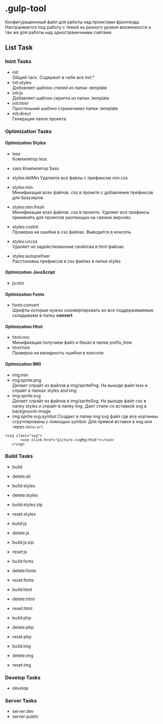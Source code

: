 # .gulp-tool
Конфигурационный файл для работы над проектами фронтенда. Настраивается под работу с темой из разного уровня вложенности а так же для работы над одностраничными сайтами.



## List Task
### Inint Tasks
*   init     
    Общий таск. Содержит в себе все init:*   
*   init:styles    
    Добовляет шаблон стилей из папки .template    
*   init:js  
    Добавляет шаблон скрипта из папки .template     
*   init:html   
    Простенький шаблно страничкииз папки .template    
*   init:direct    
    Генерация папок проекта     
### Optimization Tasks   
#### Optimization Styles      
*   less   
    Компилятор less     

*   sass
    Компилятор Sass

*   styles:delMin
    Удаляетв все файлы с префиксом min.css       

*   styles:min     
    Минификация всех файлов .css в проекте с добавление префиксов для браузеров         

*   styles:min:fresh     
    Минификация всех файлов .css в проекте. Удаляет все префиксы применять для проектов раотающих на свежих версиях.          

*   styles:csslint    
    Проверка на ошибки в css файлах. Выводится в консоль            

*   styles:uncss      
    Удаляет не задействованные свойтсва в html файлах.          

*   styles:autoprefixer      
    Расстановка префиксов в css файлах в папке styles           

#### Optimization JavaScript   
*   js:min      
#### Optimization Fonts   
*   fonts:convert  
    Шрифты которые нужно сконвертировать во все поддерживаемые складываем в папку __convert__
#### Optimization Html    
*   html:min   
    Минификация получаем файл и бекап в папке prefix_time
*   html:hint   
    Праверка на валидность ошибки в консоли
#### Optimization IMG            
*   img:min                   
*   img:sprite:png   
    Делает спрайт из файлов в img/spritePng. На выходе файл less и спрайт в папках styles and img              
*   img:sprite:svg                     
    Делает спрайт из файлов в img/spriteSvg. На выходе файл css в папку styles и спрайт в папкy img. Дает стили со вставкой svg в background-image
*   img:sprite:svg:symbol
    Создает в папке img svg файл где все кортинкы сгруппированы с помощью symbol. Для прямой вставки в код или через `data:url`
 ```
 <svg class="svg">
        <use xlink:href="picture.svg#github"></use>
    </svg>
```    

### Build Tasks               

*   build             
*   delete:all           

*   build:styles              
*   delete:styles                
*   build:styles:zip                             
*   reset:styles          
                
*   build:js                           
*   delete:js                
*   build:js:zip              
*   reset:js                  

*   build:fonts                
*   delete:fonts              
*   reset:fonts                

*   build:html              
*   delete:html            
*   reset:html                    

*   build:php                 
*   delete:php             
*   reset:php                 

*   build:img              
*   delete:img             
*   reset:img                  

### Develop Tasks              
*   develop                  

### Server Tasks              
*   server:dev                             
*   server:public              
                    

